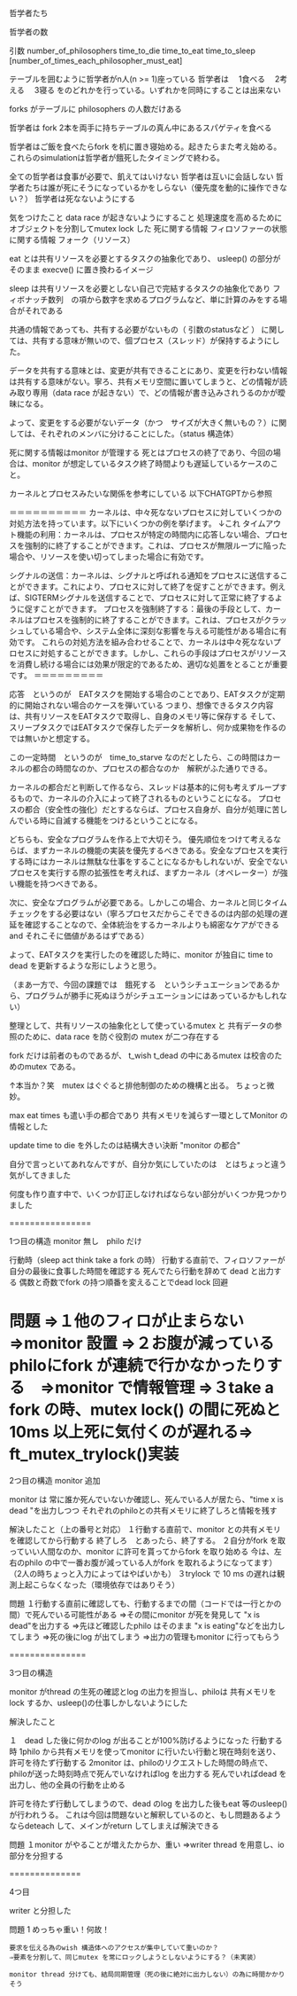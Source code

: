 哲学者たち

哲学者の数

引数
number_of_philosophers
time_to_die
time_to_eat
time_to_sleep
[number_of_times_each_philosopher_must_eat]

テーブルを囲むように哲学者がn人(n >= 1)座っている
哲学者は
　1食べる
　2考える
　3寝る
をのどれかを行っている。いずれかを同時にすることは出来ない

forks がテーブルに philosophers の人数だけある

哲学者は fork 2本を両手に持ちテーブルの真ん中にあるスパゲティを食べる

哲学者はご飯を食べたらfork を机に置き寝始める。起きたらまた考え始める。これらのsimulationは哲学者が餓死したタイミングで終わる。

全ての哲学者は食事が必要で、飢えてはいけない
哲学者は互いに会話しない
哲学者たちは誰が死にそうになっているかをしらない（優先度を動的に操作できない？）
哲学者は死なないようにする

気をつけたこと
data race が起きないようにすること
処理速度を高めるためにオブジェクトを分割してmutex lock した
 死に関する情報
 フィロソファーの状態に関する情報
 フォーク（リソース）

eat とは共有リソースを必要とするタスクの抽象化であり、
usleep() の部分がそのまま execve() に置き換わるイメージ

sleep は共有リソースを必要としない自己で完結するタスクの抽象化であり
フィボナッチ数列　の項から数字を求めるプログラムなど、単に計算のみをする場合がそれである

共通の情報であっても、共有する必要がないもの（ 引数のstatusなど ） に関しては、共有する意味が無いので、個プロセス（スレッド）が保持するようにした。

データを共有する意味とは、変更が共有できることにあり、変更を行わない情報は共有する意味がない。寧ろ、共有メモリ空間に置いてしまうと、どの情報が読み取り専用（data race が起きない）で、どの情報が書き込みされうるのかが曖昧になる。

よって、変更をする必要がないデータ（かつ　サイズが大きく無いもの？）に関しては、それぞれのメンバに分けることにした。（status 構造体）

死に関する情報はmonitor が管理する
死とはプロセスの終了であり、今回の場合は、monitor が想定しているタスク終了時間よりも遅延しているケースのこと。

カーネルとプロセスみたいな関係を参考にしている
以下CHATGPTから参照

＝＝＝＝＝＝＝＝＝＝
カーネルは、中々死なないプロセスに対していくつかの対処方法を持っています。以下にいくつかの例を挙げます。
↓これ
タイムアウト機能の利用：カーネルは、プロセスが特定の時間内に応答しない場合、プロセスを強制的に終了することができます。これは、プロセスが無限ループに陥った場合や、リソースを使い切ってしまった場合に有効です。

シグナルの送信：カーネルは、シグナルと呼ばれる通知をプロセスに送信することができます。これにより、プロセスに対して終了を促すことができます。例えば、SIGTERMシグナルを送信することで、プロセスに対して正常に終了するように促すことができます。
プロセスを強制終了する：最後の手段として、カーネルはプロセスを強制的に終了することができます。これは、プロセスがクラッシュしている場合や、システム全体に深刻な影響を与える可能性がある場合に有効です。
これらの対処方法を組み合わせることで、カーネルは中々死なないプロセスに対処することができます。しかし、これらの手段はプロセスがリソースを消費し続ける場合には効果が限定的であるため、適切な処置をとることが重要です。
＝＝＝＝＝＝＝＝＝

応答　というのが　EATタスクを開始する場合のことであり、EATタスクが定期的に開始されない場合のケースを弾いている
つまり、想像できるタスク内容は、共有リソースをEATタスクで取得し、自身のメモリ等に保存する
そして、スリープタスクではEATタスクで保存したデータを解析し、何か成果物を作るのでは無いかと想定する。

この一定時間　というのが　time_to_starve なのだとしたら、この時間はカーネルの都合の時間なのか、プロセスの都合なのか　解釈がふた通りできる。

カーネルの都合だと判断して作るなら、スレッドは基本的に何も考えずループするもので、カーネルの介入によって終了されるものということになる。
プロセスの都合（安全性の強化）だとするならば、プロセス自身が、自分が処理に苦しんでいる時に自滅する機能をつけるということになる。

どちらも、安全なプログラムを作る上で大切そう。
優先順位をつけて考えるならば、まずカーネルの機能の実装を優先するべきである。安全なプロセスを実行する時にはカーネルは無駄な仕事をすることになるかもしれないが、安全でないプロセスを実行する際の拡張性を考えれば、まずカーネル（オペレーター）が強い機能を持つべきである。

次に、安全なプログラムが必要である。しかしこの場合、カーネルと同じタイムチェックをする必要はない（寧ろプロセスだからこそできるのは内部の処理の遅延を確認することなので、全体統治をするカーネルよりも綿密なケアができる　and それこそに価値があるはずである）

よって、EATタスクを実行したのを確認した時に、monitor が独自に time to dead を更新するような形にしようと思う。

（まあ一方で、今回の課題では　餓死する　というシチュエーションであるから、プログラムが勝手に死ぬほうがシチュエーションにはあっているかもしれない）


整理として、共有リソースの抽象化として使っているmutex と
共有データの参照のために、data race を防ぐ役割の mutex が二つ存在する

fork だけは前者のものであるが、
t_wish t_dead の中にあるmutex は校舎のためのmutex である。

↑本当か？笑　mutex はぐぐると排他制御のための機構と出る。
ちょっと微妙。

max eat times も遣い手の都合であり
共有メモリを減らす一環としてMonitor の情報とした

update time to die を外したのは結構大きい決断
"monitor の都合"


自分で言っといてあれなんですが、自分か気にしていたのは　とはちょっと違う気がしてきました

何度も作り直す中で、いくつか訂正しなければならない部分がいくつか見つかりました

================

1つ目の構造
monitor 無し　philo だけ

行動時（sleep act think take a fork の時）
行動する直前で、フィロソファーが自分の最後に食事した時間を確認する
死んでたら行動を辞めて dead と出力する
偶数と奇数でfork の持つ順番を変えることでdead lock 回避

問題
⇒１他のフィロが止まらない　⇒monitor 設置
⇒２お腹が減っているphiloにfork が連続で行かなかったりする　⇒monitor で情報管理
⇒３take a fork の時、mutex lock() の間に死ぬと 10ms 以上死に気付くのが遅れる⇒ ft_mutex_trylock()実装
=================

2つ目の構造
monitor 追加

monitor は 常に誰か死んでいないか確認し、死んでいる人が居たら、"time x is dead "を出力しつつ
それぞれのphiloとの共有メモリに終了しろと情報を残す

解決したこと（上の番号と対応）
１行動する直前で、monitor との共有メモリを確認してから行動する
	終了しろ　とあったら、終了する。
２自分がfork を取っていい人間なのか、monitor に許可を貰ってからfork を取り始める
	今は、左右のphilo の中で一番お腹が減っている人がfork を取れるようになってます）
	（2人の時ちょっと入力によってはやばいかも）
３trylock で 10 ms の遅れは観測上起こらなくなった（環境依存ではありそう）

問題
１行動する直前に確認しても、行動するまでの間（コードでは一行とかの間）で死んでいる可能性がある
	⇒その間にmonitor が死を発見して "x is dead"を出力する
	⇒先ほど確認したphilo はそのまま "x is eating"などを出力してしまう
		⇒死の後にlog が出てしまう
			⇒出力の管理もmonitor に行ってもらう


===============

3つ目の構造

monitor がthread の生死の確認とlog の出力を担当し、philoは 共有メモリをlock するか、usleep()の仕事しかしないようにした

解決したこと

１　dead した後に何かのlog が出ることが100%防げるようになった
行動する時
	1philo から共有メモリを使ってmonitor に行いたい行動と現在時刻を送り、許可を待たず行動する
	2monitor は、philoのリクエストした時間の時点で、philoが送った時刻時点で死んでいなければlog を出力する
		死んでいればdead を出力し、他の全員の行動を止める

許可を待たず行動してしまうので、dead のlog を出力した後もeat 等のusleep()が行われうる。
これは今回は問題ないと解釈しているのと、もし問題あるようならdeteach して、メインがreturn してしまえば解決できる

問題
１monitor がやることが増えたからか、重い
	⇒writer thread を用意し、io 部分を分担する

==============

4つ目

writer と分担した

問題
1 めっちゃ重い！何故！

	要求を伝える為のwish 構造体へのアクセスが集中していて重いのか？
	⇒要素を分割して、同じmutex を常にロックしようとしないようにする？（未実装）

	monitor thread 分けても、結局同期管理（死の後に絶対に出力しない）の為に時間かかりそう

